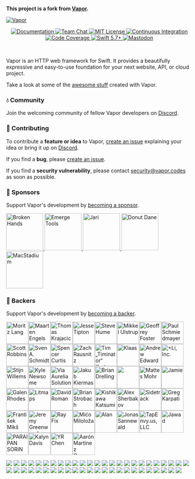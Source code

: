 **This project is a fork from [Vapor](https://github.com/vapor/vapor).**

<a href="https://discord.gg/vapor">

![Vapor](https://user-images.githubusercontent.com/1342803/75634175-4876d680-5bd9-11ea-90d6-12c7b6a9ee3f.png)

</a>

<p align="center">
    <a href="https://docs.vapor.codes/4.0/">
        <img src="https://design.vapor.codes/images/readthedocs.svg" alt="Documentation">
    </a>
    <a href="https://discord.gg/vapor">
        <img src="https://design.vapor.codes/images/discordchat.svg" alt="Team Chat">
    </a>
    <a href="LICENSE">
        <img src="https://design.vapor.codes/images/mitlicense.svg" alt="MIT License">
    </a>
    <a href="https://github.com/vapor/vapor/actions/workflows/test.yml">
        <img src="https://img.shields.io/github/actions/workflow/status/vapor/vapor/test.yml?event=push&style=plastic&logo=github&label=tests&logoColor=%23ccc" alt="Continuous Integration">
    </a>
    <a href="https://codecov.io/gh/vapor/vapor">
        <img src="https://img.shields.io/codecov/c/github/vapor/vapor?style=plastic&logo=codecov&label=codecov" alt="Code Coverage">
    </a>
    <a href="https://swift.org">
        <img src="https://design.vapor.codes/images/swift57up.svg" alt="Swift 5.7+">
    </a>
    <a href="https://hachyderm.io/@codevapor">
        <img src="https://img.shields.io/badge/%20-@codevapor-6364f6.svg?style=plastic&logo=mastodon&labelColor=gray&logoColor=%239394ff" alt="Mastodon">
    </a>
</p>

<br>

Vapor is an HTTP web framework for Swift. It provides a beautifully expressive and easy-to-use foundation for your next website, API, or cloud project.

Take a look at some of the [awesome stuff](https://github.com/vapor-community/awesome-vapor) created with Vapor.

### 💧 Community

Join the welcoming community of fellow Vapor developers on [Discord](https://vapor.team).

### 🚀 Contributing

To contribute a **feature or idea** to Vapor, [create an issue](https://github.com/vapor/vapor/issues/new) explaining your idea or bring it up on [Discord](https://vapor.team).

If you find a **bug**, please [create an issue](https://github.com/vapor/vapor/issues/new). 

If you find a **security vulnerability**, please contact [security@vapor.codes](mailto:security@vapor.codes) as soon as possible.

### 💛 Sponsors

Support Vapor's development by [becoming a sponsor](https://github.com/sponsors/vapor).

<a href="https://www.brokenhands.io">
    <img src="https://user-images.githubusercontent.com/9938337/137103192-21f99099-6aaa-4cc1-a1a7-21ee767a72d1.png" height="100px" alt="Broken Hands">
</a>
<a href="https://www.emergetools.com">
    <img src="https://user-images.githubusercontent.com/9938337/265658253-cb37d2fa-3251-497f-8eeb-ba7c95af373b.svg" height="100px" alt="Emerge Tools">
</a>
<a href="https://github.com/MrLotU">
    <img src="https://user-images.githubusercontent.com/1342803/79599312-426a8580-80b3-11ea-89b3-8b2722485e37.png" height="100px" alt="Jari">
</a>
<a href="https://github.com/DonutDane">
    <img src="https://user-images.githubusercontent.com/9938337/265657642-6b6b1705-9611-4547-8e2f-a3773fda87c6.png" height="100px" alt="Donut Dane">
</a>
<a href="https://macstadium.com">
    <img src="https://uploads-ssl.webflow.com/5ac3c046c82724970fc60918/5c019d917bba312af7553b49_MacStadium-developerlogo.png" height="100px" alt="MacStadium">
</a>



### 💚 Backers
Support Vapor's development by [becoming a backer](https://github.com/sponsors/vapor).

<!-- backers --><a href="https://github.com/slashmo"><img src="https://github.com/slashmo.png" width="60px" alt="Moritz Lang" /></a><a href="https://github.com/maartene"><img src="https://github.com/maartene.png" width="60px" alt="Maarten Engels" /></a><a href="https://github.com/tkrajacic"><img src="https://github.com/tkrajacic.png" width="60px" alt="Thomas Krajacic" /></a><a href="https://github.com/jessetipton"><img src="https://github.com/jessetipton.png" width="60px" alt="Jesse Tipton" /></a><a href="https://github.com/steve-h"><img src="https://github.com/steve-h.png" width="60px" alt="Steve Hume" /></a><a href="https://github.com/mikkelu"><img src="https://github.com/mikkelu.png" width="60px" alt="Mikkel Ulstrup" /></a><a href="https://github.com/g-Off"><img src="https://github.com/g-Off.png" width="60px" alt="Geoffrey Foster" /></a><a href="https://github.com/PSchmiedmayer"><img src="https://github.com/PSchmiedmayer.png" width="60px" alt="Paul Schmiedmayer" /></a><a href="https://github.com/ScottRobbins"><img src="https://github.com/ScottRobbins.png" width="60px" alt="Scott Robbins" /></a><a href="https://github.com/finestructure"><img src="https://github.com/finestructure.png" width="60px" alt="Sven A. Schmidt" /></a><a href="https://github.com/SpencerCurtis"><img src="https://github.com/SpencerCurtis.png" width="60px" alt="Spencer Curtis" /></a><a href="https://github.com/rausnitz"><img src="https://github.com/rausnitz.png" width="60px" alt="Zach Rausnitz" /></a><a href="https://github.com/masterofinsanity"><img src="https://github.com/masterofinsanity.png" width="60px" alt="Tim „Timinator“ Kretzschmar" /></a><a href="https://github.com/klaas"><img src="https://github.com/klaas.png" width="60px" alt="Klaas" /></a><a href="https://github.com/Andrewangeta"><img src="https://github.com/Andrewangeta.png" width="60px" alt="Andrew Edwards" /></a><a href="https://github.com/addli"><img src="https://github.com/addli.png" width="60px" alt="+Li, Inc." /></a><a href="https://github.com/doozMen"><img src="https://github.com/doozMen.png" width="60px" alt="Stijn Willems" /></a><a href="https://github.com/bitwit"><img src="https://github.com/bitwit.png" width="60px" alt="Kyle Newsome" /></a><a href="https://github.com/viaaurelia"><img src="https://github.com/viaaurelia.png" width="60px" alt="Via Aurelia Solutions" /></a><a href="https://github.com/kkiermasz"><img src="https://github.com/kkiermasz.png" width="60px" alt="Jakub Kiermasz" /></a><a href="https://github.com/bdrelling"><img src="https://github.com/bdrelling.png" width="60px" alt="Brian Drelling" /></a><a href="https://github.com/mayondigital"><img src="https://github.com/mayondigital.png" width="60px" alt="" /></a><a href="https://github.com/mattesmohr"><img src="https://github.com/mattesmohr.png" width="60px" alt="Mattes Mohr" /></a><a href="https://github.com/scibidoo"><img src="https://github.com/scibidoo.png" width="60px" alt="Jamie" /></a><a href="https://github.com/GalenRhodes"><img src="https://github.com/GalenRhodes.png" width="60px" alt="Galen Rhodes" /></a><a href="https://github.com/litmaps"><img src="https://github.com/litmaps.png" width="60px" alt="Litmaps" /></a><a href="https://github.com/davdroman"><img src="https://github.com/davdroman.png" width="60px" alt="David Roman" /></a><a href="https://github.com/Strobocop"><img src="https://github.com/Strobocop.png" width="60px" alt="Brian Strobach" /></a><a href="https://github.com/kishikawakatsumi"><img src="https://github.com/kishikawakatsumi.png" width="60px" alt="Kishikawa Katsumi" /></a><a href="https://github.com/mkll"><img src="https://github.com/mkll.png" width="60px" alt="Alex Sherbakov" /></a><a href="https://github.com/getsidetrack"><img src="https://github.com/getsidetrack.png" width="60px" alt="Sidetrack" /></a><a href="https://github.com/GregKarpati"><img src="https://github.com/GregKarpati.png" width="60px" alt="Greg Karpati" /></a><a href="https://github.com/fananek"><img src="https://github.com/fananek.png" width="60px" alt="František Mikš" /></a><a href="https://github.com/jagreenwood"><img src="https://github.com/jagreenwood.png" width="60px" alt="Jeremy Greenwood" /></a><a href="https://github.com/rayfix"><img src="https://github.com/rayfix.png" width="60px" alt="Ray Fix" /></a><a href="https://github.com/micomiloloza"><img src="https://github.com/micomiloloza.png" width="60px" alt="Mićo Miloloža" /></a><a href="https://github.com/awamser"><img src="https://github.com/awamser.png" width="60px" alt="Alan" /></a><a href="https://github.com/Suboptimierer"><img src="https://github.com/Suboptimierer.png" width="60px" alt="Jonas Sannewald" /></a><a href="https://github.com/TapEnvy-us-LLC"><img src="https://github.com/TapEnvy-us-LLC.png" width="60px" alt="TapEnvy.us, LLC" /></a><a href="https://github.com/JawadHF"><img src="https://github.com/JawadHF.png" width="60px" alt="Jawad" /></a><a href="https://github.com/PARAIPAN9"><img src="https://github.com/PARAIPAN9.png" width="60px" alt="PARAIPAN SORIN" /></a><a href="https://github.com/KalynDavis"><img src="https://github.com/KalynDavis.png" width="60px" alt="Kalyn Davis" /></a><a href="https://github.com/stevapple"><img src="https://github.com/stevapple.png" width="60px" alt="YR Chen" /></a><a href="https://github.com/roncuevas"><img src="https://github.com/roncuevas.png" width="60px" alt="Aarón Martínez Cuevas" /></a><!-- backers -->

<a href="https://opencollective.com/vapor/backer/0/website" target="_blank"><img src="https://opencollective.com/vapor/backer/0/avatar.svg"></a>
<a href="https://opencollective.com/vapor/backer/1/website" target="_blank"><img src="https://opencollective.com/vapor/backer/1/avatar.svg"></a>
<a href="https://opencollective.com/vapor/backer/2/website" target="_blank"><img src="https://opencollective.com/vapor/backer/2/avatar.svg"></a>
<a href="https://opencollective.com/vapor/backer/3/website" target="_blank"><img src="https://opencollective.com/vapor/backer/3/avatar.svg"></a>
<a href="https://opencollective.com/vapor/backer/4/website" target="_blank"><img src="https://opencollective.com/vapor/backer/4/avatar.svg"></a>
<a href="https://opencollective.com/vapor/backer/5/website" target="_blank"><img src="https://opencollective.com/vapor/backer/5/avatar.svg"></a>
<a href="https://opencollective.com/vapor/backer/6/website" target="_blank"><img src="https://opencollective.com/vapor/backer/6/avatar.svg"></a>
<a href="https://opencollective.com/vapor/backer/7/website" target="_blank"><img src="https://opencollective.com/vapor/backer/7/avatar.svg"></a>
<a href="https://opencollective.com/vapor/backer/8/website" target="_blank"><img src="https://opencollective.com/vapor/backer/8/avatar.svg"></a>
<a href="https://opencollective.com/vapor/backer/9/website" target="_blank"><img src="https://opencollective.com/vapor/backer/9/avatar.svg"></a>
<a href="https://opencollective.com/vapor/backer/10/website" target="_blank"><img src="https://opencollective.com/vapor/backer/10/avatar.svg"></a>
<a href="https://opencollective.com/vapor/backer/11/website" target="_blank"><img src="https://opencollective.com/vapor/backer/11/avatar.svg"></a>
<a href="https://opencollective.com/vapor/backer/12/website" target="_blank"><img src="https://opencollective.com/vapor/backer/12/avatar.svg"></a>
<a href="https://opencollective.com/vapor/backer/13/website" target="_blank"><img src="https://opencollective.com/vapor/backer/13/avatar.svg"></a>
<a href="https://opencollective.com/vapor/backer/14/website" target="_blank"><img src="https://opencollective.com/vapor/backer/14/avatar.svg"></a>
<a href="https://opencollective.com/vapor/backer/15/website" target="_blank"><img src="https://opencollective.com/vapor/backer/15/avatar.svg"></a>
<a href="https://opencollective.com/vapor/backer/16/website" target="_blank"><img src="https://opencollective.com/vapor/backer/16/avatar.svg"></a>
<a href="https://opencollective.com/vapor/backer/17/website" target="_blank"><img src="https://opencollective.com/vapor/backer/17/avatar.svg"></a>
<a href="https://opencollective.com/vapor/backer/18/website" target="_blank"><img src="https://opencollective.com/vapor/backer/18/avatar.svg"></a>
<a href="https://opencollective.com/vapor/backer/19/website" target="_blank"><img src="https://opencollective.com/vapor/backer/19/avatar.svg"></a>
<a href="https://opencollective.com/vapor/backer/20/website" target="_blank"><img src="https://opencollective.com/vapor/backer/20/avatar.svg"></a>
<a href="https://opencollective.com/vapor/backer/21/website" target="_blank"><img src="https://opencollective.com/vapor/backer/21/avatar.svg"></a>
<a href="https://opencollective.com/vapor/backer/22/website" target="_blank"><img src="https://opencollective.com/vapor/backer/22/avatar.svg"></a>
<a href="https://opencollective.com/vapor/backer/23/website" target="_blank"><img src="https://opencollective.com/vapor/backer/23/avatar.svg"></a>
<a href="https://opencollective.com/vapor/backer/24/website" target="_blank"><img src="https://opencollective.com/vapor/backer/24/avatar.svg"></a>
<a href="https://opencollective.com/vapor/backer/25/website" target="_blank"><img src="https://opencollective.com/vapor/backer/25/avatar.svg"></a>
<a href="https://opencollective.com/vapor/backer/26/website" target="_blank"><img src="https://opencollective.com/vapor/backer/26/avatar.svg"></a>
<a href="https://opencollective.com/vapor/backer/27/website" target="_blank"><img src="https://opencollective.com/vapor/backer/27/avatar.svg"></a>
<a href="https://opencollective.com/vapor/backer/28/website" target="_blank"><img src="https://opencollective.com/vapor/backer/28/avatar.svg"></a>
<a href="https://opencollective.com/vapor/backer/29/website" target="_blank"><img src="https://opencollective.com/vapor/backer/29/avatar.svg"></a>
<a href="https://opencollective.com/vapor/backer/30/website" target="_blank"><img src="https://opencollective.com/vapor/backer/30/avatar.svg"></a>
<a href="https://opencollective.com/vapor/backer/31/website" target="_blank"><img src="https://opencollective.com/vapor/backer/31/avatar.svg"></a>
<a href="https://opencollective.com/vapor/backer/32/website" target="_blank"><img src="https://opencollective.com/vapor/backer/32/avatar.svg"></a>
<a href="https://opencollective.com/vapor/backer/33/website" target="_blank"><img src="https://opencollective.com/vapor/backer/33/avatar.svg"></a>
<a href="https://opencollective.com/vapor/backer/34/website" target="_blank"><img src="https://opencollective.com/vapor/backer/34/avatar.svg"></a>
<a href="https://opencollective.com/vapor/backer/35/website" target="_blank"><img src="https://opencollective.com/vapor/backer/35/avatar.svg"></a>
<a href="https://opencollective.com/vapor/backer/36/website" target="_blank"><img src="https://opencollective.com/vapor/backer/36/avatar.svg"></a>
<a href="https://opencollective.com/vapor/backer/37/website" target="_blank"><img src="https://opencollective.com/vapor/backer/37/avatar.svg"></a>
<a href="https://opencollective.com/vapor/backer/38/website" target="_blank"><img src="https://opencollective.com/vapor/backer/38/avatar.svg"></a>
<a href="https://opencollective.com/vapor/backer/39/website" target="_blank"><img src="https://opencollective.com/vapor/backer/39/avatar.svg"></a>
<a href="https://opencollective.com/vapor/backer/40/website" target="_blank"><img src="https://opencollective.com/vapor/backer/40/avatar.svg"></a>
<a href="https://opencollective.com/vapor/backer/41/website" target="_blank"><img src="https://opencollective.com/vapor/backer/41/avatar.svg"></a>
<a href="https://opencollective.com/vapor/backer/42/website" target="_blank"><img src="https://opencollective.com/vapor/backer/42/avatar.svg"></a>
<a href="https://opencollective.com/vapor/backer/43/website" target="_blank"><img src="https://opencollective.com/vapor/backer/43/avatar.svg"></a>
<a href="https://opencollective.com/vapor/backer/44/website" target="_blank"><img src="https://opencollective.com/vapor/backer/44/avatar.svg"></a>
<a href="https://opencollective.com/vapor/backer/45/website" target="_blank"><img src="https://opencollective.com/vapor/backer/45/avatar.svg"></a>
<a href="https://opencollective.com/vapor/backer/46/website" target="_blank"><img src="https://opencollective.com/vapor/backer/46/avatar.svg"></a>
<a href="https://opencollective.com/vapor/backer/47/website" target="_blank"><img src="https://opencollective.com/vapor/backer/47/avatar.svg"></a>
<a href="https://opencollective.com/vapor/backer/48/website" target="_blank"><img src="https://opencollective.com/vapor/backer/48/avatar.svg"></a>
